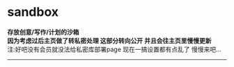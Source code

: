 # sandbox
<b>存放创意/写作/计划的沙箱</b><br>
<b>因为考虑过后主页做了转私密处理 这部分转向公开 并且会往主页里慢慢更新</b><br>
注:好吧没有会员就没法给私密库部署page 现在一搞设置都有点乱了 慢慢来吧...

----------------------------------------------------------- 
